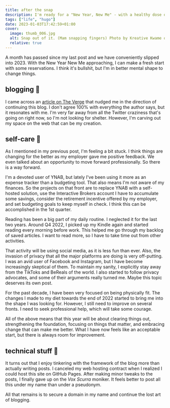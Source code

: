 ```yaml
---
title: after the snap
description: I'm ready for a "New Year, New Me" - with a healthy dose of skepticism.
tags: ["life", "hugo"]
date: 2023-01-03T17:42:59+01:00
cover:
  image: thumb_006.jpg
  alt: Snap out of it. (Mam snapping fingers) Photo by Kreative Kwame on Unsplash.
  relative: true
---
```


A month has passed since my last post and we have conveniently slipped into 2023. With the New Year New Me approaching, I can make a fresh start with some reservations. I think it's bullshit, but I'm in better mental shape to change things.

## blogging :newspaper:

I came across an [article on The Verge](https://www.theverge.com/23513418/bring-back-personal-blogging) that nudged me in the direction of continuing this blog. I don't agree 100% with everything the author says, but it resonates with me. I'm very far away from all the Twitter craziness that's going on right now, so I'm not looking for shelter. However, I'm carving out my space on the web that can be my creation.

## self-care :pill:

As I mentioned in my previous post, I'm feeling a bit stuck. I think things are changing for the better as my employer gave me positive feedback. We even talked about an opportunity to move forward professionally. So there is a way forward.

I'm a devoted user of YNAB, but lately I've been using it more as an expense tracker than a budgeting tool. That also means I'm not aware of my finances. So the projects on that front are to replace YNAB with a self-hosted solution, use the Interactive Brokers account I have to accumulate some savings, consider the retirement incentive offered by my employer, and set budgeting goals to keep myself in check. I think this can be accomplished in the 1st quarter.

Reading has been a big part of my daily routine. I neglected it for the last two years. Around Q4 2022, I picked up my Kindle again and started reading every morning before work. This helped me go through my backlog of saved articles. I want to read more, so I have to take time out from other activities.

That activity will be using social media, as it is less fun than ever. Also, the invasion of privacy that all the major platforms are doing is very off-putting. I was an avid user of Facebook and Instagram, but I have become increasingly skeptical of them. To maintain my sanity, I explicitly stay away from the TikToks and BeReals of the world. I also started to follow privacy advocates, and some of their arguments really turned me. Maybe this topic deserves its own post.

For the past decade, I have been very focused on being physically fit. The changes I made to my diet towards the end of 2022 started to bring me into the shape I was looking for. However, I still need to improve on several fronts. I need to seek professional help, which will take some courage.

All of the above means that this year will be about clearing things out, strengthening the foundation, focusing on things that matter, and embracing change that can make me better. What I have now feels like an acceptable start, but there is always room for improvement.

## technical stuff :wrench:

It turns out that I enjoy tinkering with the framework of the blog more than actually writing posts. I canceled my web hosting contract when I realized I could host this site on GitHub Pages. After making minor tweaks to the posts, I finally gave up on the *Vox Scurra* moniker. It feels better to post all this under my name than under a pseudonym.

All that remains is to secure a domain in my name and continue the lost art of blogging.

